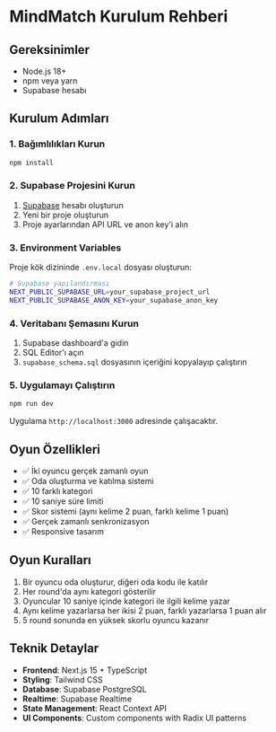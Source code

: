 # MindMatch Kurulum Rehberi

## Gereksinimler

- Node.js 18+ 
- npm veya yarn
- Supabase hesabı

## Kurulum Adımları

### 1. Bağımlılıkları Kurun

```bash
npm install
```

### 2. Supabase Projesini Kurun

1. [Supabase](https://supabase.com) hesabı oluşturun
2. Yeni bir proje oluşturun
3. Proje ayarlarından API URL ve anon key'i alın

### 3. Environment Variables

Proje kök dizininde `.env.local` dosyası oluşturun:

```bash
# Supabase yapılandırması
NEXT_PUBLIC_SUPABASE_URL=your_supabase_project_url
NEXT_PUBLIC_SUPABASE_ANON_KEY=your_supabase_anon_key
```

### 4. Veritabanı Şemasını Kurun

1. Supabase dashboard'a gidin
2. SQL Editor'ı açın
3. `supabase_schema.sql` dosyasının içeriğini kopyalayıp çalıştırın

### 5. Uygulamayı Çalıştırın

```bash
npm run dev
```

Uygulama `http://localhost:3000` adresinde çalışacaktır.

## Oyun Özellikleri

- ✅ İki oyuncu gerçek zamanlı oyun
- ✅ Oda oluşturma ve katılma sistemi
- ✅ 10 farklı kategori
- ✅ 10 saniye süre limiti
- ✅ Skor sistemi (aynı kelime 2 puan, farklı kelime 1 puan)
- ✅ Gerçek zamanlı senkronizasyon
- ✅ Responsive tasarım

## Oyun Kuralları

1. Bir oyuncu oda oluşturur, diğeri oda kodu ile katılır
2. Her round'da aynı kategori gösterilir
3. Oyuncular 10 saniye içinde kategori ile ilgili kelime yazar
4. Aynı kelime yazarlarsa her ikisi 2 puan, farklı yazarlarsa 1 puan alır
5. 5 round sonunda en yüksek skorlu oyuncu kazanır

## Teknik Detaylar

- **Frontend**: Next.js 15 + TypeScript
- **Styling**: Tailwind CSS
- **Database**: Supabase PostgreSQL
- **Realtime**: Supabase Realtime
- **State Management**: React Context API
- **UI Components**: Custom components with Radix UI patterns
